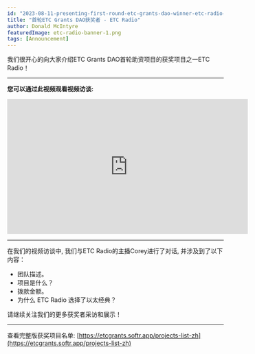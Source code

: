 ```yaml
---
id: "2023-08-11-presenting-first-round-etc-grants-dao-winner-etc-radio-cn"
title: "首轮ETC Grants DAO获奖者 - ETC Radio"
author: Donald McIntyre
featuredImage: etc-radio-banner-1.png
tags: [Announcement]
---
```


我们很开心的向大家介绍ETC Grants DAO首轮助资项目的获奖项目之一ETC Radio！

---
**您可以通过此视频观看视频访谈:**

<iframe width="560" height="315" src="https://www.youtube.com/embed/XL3D_m_Pykk" title="YouTube video player" frameborder="0" allow="accelerometer; autoplay; clipboard-write; encrypted-media; gyroscope; picture-in-picture; web-share" allowfullscreen></iframe>

---

在我们的视频访谈中, 我们与ETC Radio的主播Corey进行了对话, 并涉及到了以下内容：

- 团队描述。
- 项目是什么？
- 拨款金额。
- 为什么 ETC Radio 选择了以太经典？

请继续关注我们的更多获奖者采访和展示！

---

查看完整版获奖项目名单: [https://etcgrants.softr.app/projects-list-zh](https://etcgrants.softr.app/projects-list-zh)
